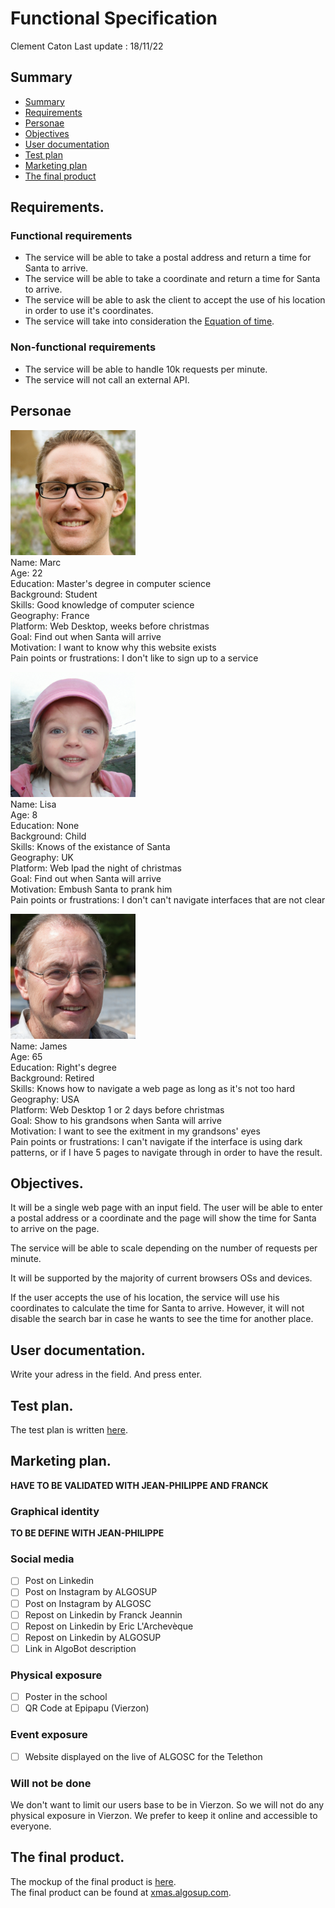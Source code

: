 # Functional Specification

Clement Caton Last update : 18/11/22

## Summary

- [Summary](#summary)
- [Requirements](#requirements)
- [Personae](#personae)
- [Objectives](#objectives)
- [User documentation](#user-documentation)
- [Test plan](#test-plan)
- [Marketing plan](#marketing-plan)
- [The final product](#the-final-product)


## Requirements.

### Functional requirements

- The service will be able to take a postal address and return a time for Santa to arrive.
- The service will be able to take a coordinate and return a time for Santa to arrive.
- The service will be able to ask the client to accept the use of his location in order to use it's coordinates.
- The service will take into consideration the [Equation of time](https://en.wikipedia.org/wiki/Equation_of_time).

### Non-functional requirements

- The service will be able to handle 10k requests per minute.
- The service will not call an external API.

## Personae

<img src="./thispersondoesnotexist/dev2.jpg" alt="drawing" width="200"/><br>
Name: Marc<br>
Age: 22<br>
Education: Master's degree in computer science<br>
Background: Student<br>
Skills: Good knowledge of computer science<br>
Geography: France<br>
Platform: Web Desktop, weeks before christmas<br>
Goal: Find out when Santa will arrive<br>
Motivation: I want to know why this website exists<br>
Pain points or frustrations: I don't like to sign up to a service<br>

<img src="./thispersondoesnotexist/kid.jpg" alt="drawing" width="200"/><br>
Name: Lisa<br>
Age: 8<br>
Education: None<br>
Background: Child<br>
Skills: Knows of the existance of Santa<br>
Geography: UK<br>
Platform: Web Ipad the night of christmas<br>
Goal: Find out when Santa will arrive<br>
Motivation: Embush Santa to prank him<br>
Pain points or frustrations: I don't can't navigate interfaces that are not clear<br>

<img src="./thispersondoesnotexist/old.jpg" alt="drawing" width="200"/><br>
Name: James<br>
Age: 65<br>
Education: Right's degree<br>
Background: Retired<br>
Skills: Knows how to navigate a web page as long as it's not too hard<br>
Geography: USA<br>
Platform: Web Desktop 1 or 2 days before christmas<br>
Goal: Show to his grandsons when Santa will arrive<br>
Motivation: I want to see the exitment in my grandsons' eyes<br>
Pain points or frustrations: I can't navigate if the interface is using dark patterns, or if I have 5 pages to navigate through in order to have the result.<br>


## Objectives.

It will be a single web page with an input field. The user will be able to enter a postal address or a coordinate and the page will show the time for Santa to arrive on the page.

The service will be able to scale depending on the number of requests per minute.

It will be supported by the majority of current browsers OSs and devices.

If the user accepts the use of his location, the service will use his coordinates to calculate the time for Santa to arrive. However, it will not disable the search bar in case he wants to see the time for another place.

## User documentation.

Write your adress in the field. And press enter.

## Test plan.

The test plan is written [here](./Quality_Assurance\TestPlan.md).

## Marketing plan.

**HAVE TO BE VALIDATED WITH JEAN-PHILIPPE AND FRANCK**

### Graphical identity

**TO BE DEFINE WITH JEAN-PHILIPPE**

### Social media

- [ ] Post on Linkedin
- [ ] Post on Instagram by ALGOSUP
- [ ] Post on Instagram by ALGOSC
- [ ] Repost on Linkedin by Franck Jeannin
- [ ] Repost on Linkedin by Eric L'Archevèque
- [ ] Repost on Linkedin by ALGOSUP
- [ ] Link in AlgoBot description

### Physical exposure

- [ ] Poster in the school
- [ ] QR Code at Epipapu (Vierzon)

### Event exposure

- [ ] Website displayed on the live of ALGOSC for the Telethon


### Will not be done

We don't want to limit our users base to be in Vierzon. So we will not do any physical exposure in Vierzon.
We prefer to keep it online and accessible to everyone.

## The final product.

The mockup of the final product is [here](https://www.figma.com/file/Ad1soWlxQlV1hWfGDLaSYx/noel?node-id=0%3A1&t=2pMa35mv3Z7G65o9-1).<br>
The final product can be found at [xmas.algosup.com](https://xmas.algosup.com/).

